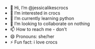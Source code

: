 - 👋 Hi, I’m @jessicalikescrocs
- 👀 I’m interested in crocs
- 🌱 I’m currently learning python
- 💞️ I’m looking to collaborate on nothing 
- 📫 How to reach me - don't
- 😄 Pronouns: she/her
- ⚡ Fun fact: i love crocs

<!---
jessicalikescrocs/jessicalikescrocs is a ✨ special ✨ repository because its `README.md` (this file) appears on your GitHub profile.
You can click the Preview link to take a look at your changes.
--->
